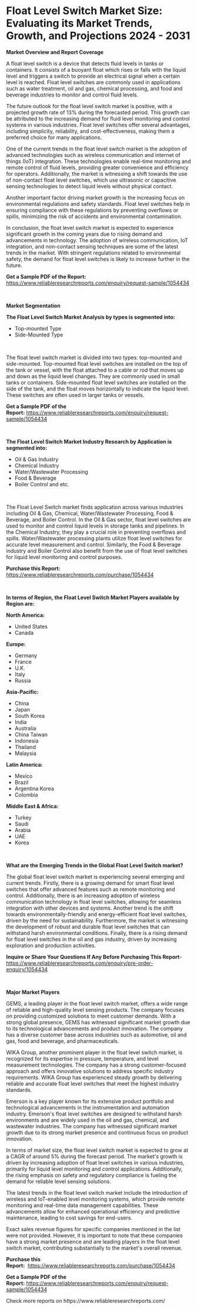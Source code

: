 <p><h1>Float Level Switch Market Size: Evaluating its Market Trends, Growth, and Projections 2024 - 2031</h1></p><p><strong>Market Overview and Report Coverage</strong></p>
<p><p>A float level switch is a device that detects fluid levels in tanks or containers. It consists of a buoyant float which rises or falls with the liquid level and triggers a switch to provide an electrical signal when a certain level is reached. Float level switches are commonly used in applications such as water treatment, oil and gas, chemical processing, and food and beverage industries to monitor and control fluid levels.</p><p>The future outlook for the float level switch market is positive, with a projected growth rate of 13% during the forecasted period. This growth can be attributed to the increasing demand for fluid level monitoring and control systems in various industries. Float level switches offer several advantages, including simplicity, reliability, and cost-effectiveness, making them a preferred choice for many applications.</p><p>One of the current trends in the float level switch market is the adoption of advanced technologies such as wireless communication and internet of things (IoT) integration. These technologies enable real-time monitoring and remote control of fluid levels, providing greater convenience and efficiency for operators. Additionally, the market is witnessing a shift towards the use of non-contact float level switches, which use ultrasonic or capacitive sensing technologies to detect liquid levels without physical contact.</p><p>Another important factor driving market growth is the increasing focus on environmental regulations and safety standards. Float level switches help in ensuring compliance with these regulations by preventing overflows or spills, minimizing the risk of accidents and environmental contamination.</p><p>In conclusion, the float level switch market is expected to experience significant growth in the coming years due to rising demand and advancements in technology. The adoption of wireless communication, IoT integration, and non-contact sensing techniques are some of the latest trends in the market. With stringent regulations related to environmental safety, the demand for float level switches is likely to increase further in the future.</p></p>
<p><strong>Get a Sample PDF of the Report:</strong> <a href="https://www.reliableresearchreports.com/enquiry/request-sample/1054434">https://www.reliableresearchreports.com/enquiry/request-sample/1054434</a></p>
<p>&nbsp;</p>
<p><strong>Market Segmentation</strong></p>
<p><strong>The Float Level Switch Market Analysis by types is segmented into:</strong></p>
<p><ul><li>Top-mounted Type</li><li>Side-Mounted Type</li></ul></p>
<p>&nbsp;</p>
<p><p>The float level switch market is divided into two types: top-mounted and side-mounted. Top-mounted float level switches are installed on the top of the tank or vessel, with the float attached to a cable or rod that moves up and down as the liquid level changes. They are commonly used in small tanks or containers. Side-mounted float level switches are installed on the side of the tank, and the float moves horizontally to indicate the liquid level. These switches are often used in larger tanks or vessels.</p></p>
<p><strong>Get a Sample PDF of the Report:</strong>&nbsp;<a href="https://www.reliableresearchreports.com/enquiry/request-sample/1054434">https://www.reliableresearchreports.com/enquiry/request-sample/1054434</a></p>
<p>&nbsp;</p>
<p><strong>The Float Level Switch Market Industry Research by Application is segmented into:</strong></p>
<p><ul><li>Oil & Gas Industry</li><li>Chemical Industry</li><li>Water/Wastewater Processing</li><li>Food & Beverage</li><li>Boiler Control and etc.</li></ul></p>
<p>&nbsp;</p>
<p><p>The Float Level Switch market finds application across various industries including Oil & Gas, Chemical, Water/Wastewater Processing, Food & Beverage, and Boiler Control. In the Oil & Gas sector, float level switches are used to monitor and control liquid levels in storage tanks and pipelines. In the Chemical Industry, they play a crucial role in preventing overflows and spills. Water/Wastewater processing plants utilize float level switches for accurate level measurement and control. Similarly, the Food & Beverage industry and Boiler Control also benefit from the use of float level switches for liquid level monitoring and control purposes.</p></p>
<p><strong>Purchase this Report:</strong>&nbsp; <a href="https://www.reliableresearchreports.com/purchase/1054434">https://www.reliableresearchreports.com/purchase/1054434</a></p>
<p>&nbsp;</p>
<p><strong>In terms of Region, the Float Level Switch Market Players available by Region are:</strong></p>
<p>
    <p> <strong> North America: </strong>
        <ul>
            <li>United States</li>
            <li>Canada</li>
        </ul>
        </p> 
    <p> <strong> Europe: </strong>
        <ul>
            <li>Germany</li>
            <li>France</li>
            <li>U.K.</li>
            <li>Italy</li>
            <li>Russia</li>
        </ul>
        </p> 
    <p> <strong> Asia-Pacific: </strong>
        <ul>
            <li>China</li>
            <li>Japan</li>
            <li>South Korea</li>
            <li>India</li>
            <li>Australia</li>
            <li>China Taiwan</li>
            <li>Indonesia</li>
            <li>Thailand</li>
            <li>Malaysia</li>
        </ul>
        </p> 
    <p> <strong> Latin America: </strong>
        <ul>
            <li>Mexico</li>
            <li>Brazil</li>
            <li>Argentina Korea</li>
            <li>Colombia</li>
        </ul>
        </p> 
    <p> <strong> Middle East & Africa: </strong>
        <ul>
            <li>Turkey</li>
            <li>Saudi</li>
            <li>Arabia</li>
            <li>UAE</li>
            <li>Korea</li>
        </ul>
    </p>
    </p>
<p>&nbsp;</p>
<p><strong>What are the Emerging Trends in the Global Float Level Switch market?</strong></p>
<p><p>The global float level switch market is experiencing several emerging and current trends. Firstly, there is a growing demand for smart float level switches that offer advanced features such as remote monitoring and control. Additionally, there is an increasing adoption of wireless communication technology in float level switches, allowing for seamless integration with other devices and systems. Another trend is the shift towards environmentally-friendly and energy-efficient float level switches, driven by the need for sustainability. Furthermore, the market is witnessing the development of robust and durable float level switches that can withstand harsh environmental conditions. Finally, there is a rising demand for float level switches in the oil and gas industry, driven by increasing exploration and production activities.</p></p>
<p><strong>Inquire or Share Your Questions If Any Before Purchasing This Report</strong>- <a href="https://www.reliableresearchreports.com/enquiry/pre-order-enquiry/1054434">https://www.reliableresearchreports.com/enquiry/pre-order-enquiry/1054434</a></p>
<p>&nbsp;</p>
<p><strong>Major Market Players</strong></p>
<p><p>GEMS, a leading player in the float level switch market, offers a wide range of reliable and high-quality level sensing products. The company focuses on providing customized solutions to meet customer demands. With a strong global presence, GEMS has witnessed significant market growth due to its technological advancements and product innovation. The company has a diverse customer base across industries such as automotive, oil and gas, food and beverage, and pharmaceuticals.</p><p>WIKA Group, another prominent player in the float level switch market, is recognized for its expertise in pressure, temperature, and level measurement technologies. The company has a strong customer-focused approach and offers innovative solutions to address specific industry requirements. WIKA Group has experienced steady growth by delivering reliable and accurate float level switches that meet the highest industry standards.</p><p>Emerson is a key player known for its extensive product portfolio and technological advancements in the instrumentation and automation industry. Emerson's float level switches are designed to withstand harsh environments and are widely used in the oil and gas, chemical, and wastewater industries. The company has witnessed significant market growth due to its strong market presence and continuous focus on product innovation.</p><p>In terms of market size, the float level switch market is expected to grow at a CAGR of around 5% during the forecast period. The market's growth is driven by increasing adoption of float level switches in various industries, primarily for liquid level monitoring and control applications. Additionally, the rising emphasis on safety and regulatory compliance is fueling the demand for reliable level sensing solutions.</p><p>The latest trends in the float level switch market include the introduction of wireless and IoT-enabled level monitoring systems, which provide remote monitoring and real-time data management capabilities. These advancements allow for enhanced operational efficiency and predictive maintenance, leading to cost savings for end-users.</p><p>Exact sales revenue figures for specific companies mentioned in the list were not provided. However, it is important to note that these companies have a strong market presence and are leading players in the float level switch market, contributing substantially to the market's overall revenue.</p></p>
<p><strong>Purchase this Report:</strong>&nbsp;&nbsp;<a href="https://www.reliableresearchreports.com/purchase/1054434">https://www.reliableresearchreports.com/purchase/1054434</a></p>
<p></p>
<p><strong>Get a Sample PDF of the Report:</strong>&nbsp;<a href="https://www.reliableresearchreports.com/enquiry/request-sample/1054434">https://www.reliableresearchreports.com/enquiry/request-sample/1054434</a></p>
<p>Check more reports on https://www.reliableresearchreports.com/</p>